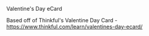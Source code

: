 Valentine's Day eCard

Based off of Thinkful's Valentine Day Card - 
https://www.thinkful.com/learn/valentines-day-ecard/
